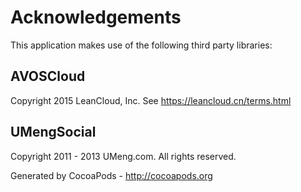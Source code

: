 # Acknowledgements
This application makes use of the following third party libraries:

## AVOSCloud

Copyright 2015 LeanCloud, Inc. See https://leancloud.cn/terms.html

## UMengSocial

Copyright 2011 - 2013 UMeng.com. All rights reserved.

Generated by CocoaPods - http://cocoapods.org
